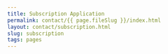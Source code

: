 ```yaml
---
title: Subscription Application
permalink: contact/{{ page.fileSlug }}/index.html
layout: contact/subscription.html
slug: subscription
tags: pages
---
```



